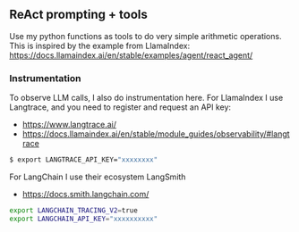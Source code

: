 ## ReAct prompting + tools

Use my python functions as tools to do very simple arithmetic operations.
This is inspired by the example from LlamaIndex:
https://docs.llamaindex.ai/en/stable/examples/agent/react_agent/


### Instrumentation

To observe LLM calls, I also do instrumentation here.
For LlamaIndex I use Langtrace, and you need to register and request an API key:
* https://www.langtrace.ai/
* https://docs.llamaindex.ai/en/stable/module_guides/observability/#langtrace

```bash
$ export LANGTRACE_API_KEY="xxxxxxxx"
```

For LangChain I use their ecosystem LangSmith
* https://docs.smith.langchain.com/
```bash
export LANGCHAIN_TRACING_V2=true
export LANGCHAIN_API_KEY="xxxxxxxxxx"
```
